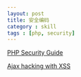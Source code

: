 ```yaml
---
layout: post
title: 安全编码
category : skill
tags : [php, security]
---
```


[PHP Security Guide](http://php.robm.me.uk/)

[Ajax hacking with XSS](http://hi.baidu.com/monyer/item/8d6dcab41c440b9618469775)